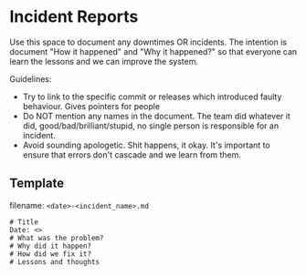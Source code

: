 # Incident Reports

Use this space to document any downtimes OR incidents. The intention is document "How it happened" and "Why it happened?" so that everyone can learn the lessons and we can improve the system.

Guidelines:
- Try to link to the specific commit or releases which introduced faulty behaviour. Gives pointers for people 
- Do NOT mention any names in the document. The team did whatever it did, good/bad/brilliant/stupid, no single person is responsible for an incident.
- Avoid sounding apologetic. Shit happens, it okay. It's important to ensure that errors don't cascade and we learn from them.

## Template
filename: `<date>-<incident_name>.md`
```
# Title
Date: <>
# What was the problem?
# Why did it happen?
# How did we fix it?
# Lessons and thoughts
```
